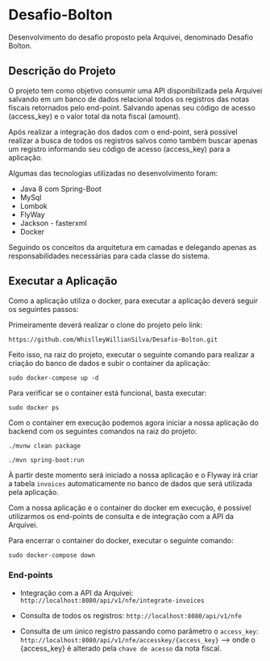 # Desafio-Bolton
Desenvolvimento do desafio proposto pela Arquivei, denominado Desafio Bolton.

## Descrição do Projeto

O projeto tem como objetivo consumir uma API disponibilizada pela Arquivei salvando em um banco de dados relacional todos os registros das notas fiscais retornados pelo end-point. Salvando apenas seu código de acesso (access_key) e o valor total da nota fiscal (amount).

Após realizar a integração dos dados com o end-point, será possível realizar a busca de todos os registros salvos como também buscar apenas um registro informando seu código de acesso (access_key) para a aplicação.

Algumas das tecnologias utilizadas no desenvolvimento foram:
* Java 8 com Spring-Boot
* MySql
* Lombok
* FlyWay
* Jackson - fasterxml
* Docker

Seguindo os conceitos da arquitetura em camadas e delegando apenas as responsabilidades necessárias para cada classe do sistema.

## Executar a Aplicação

Como a aplicação utiliza o docker, para executar a aplicação deverá seguir os seguintes passos:

Primeiramente deverá realizar o clone do projeto pelo link:
```
https://github.com/WhislleyWillianSilva/Desafio-Bolton.git
```

Feito isso, na raiz do projeto, executar o seguinte comando para realizar a criação do banco de dados e subir o container da aplicação:

```
sudo docker-compose up -d
```

Para verificar se o container está funcional, basta executar:

```
sudo docker ps
```

Com o container em execução podemos agora iniciar a nossa aplicação do backend com os seguintes comandos na raiz do projeto:

```
./mvnw clean package

./mvn spring-boot:run
```

À partir deste momento será iniciado a nossa aplicação e o Flyway irá criar a tabela `invoices` automaticamente no banco de dados que será utilizada pela aplicação.

Com a nossa aplicação e o container do docker em execução, é possível utilizarmos os end-points de consulta e de integração com a API da Arquivei.

Para encerrar o container do docker, executar o seguinte comando:

```
sudo docker-compose down
```

### End-points

* Integração com a API da Arquivei: `http://localhost:8080/api/v1/nfe/integrate-invoices`

* Consulta de todos os registros: `http://localhost:8080/api/v1/nfe`

* Consulta de um único registro passando como parâmetro o `access_key`: `http://localhost:8080/api/v1/nfe/accesskey/{access_key}` --> onde o {access_key} é alterado pela `chave de acesso` da nota fiscal.